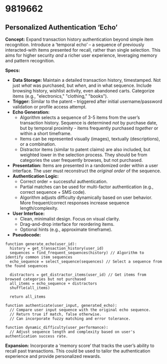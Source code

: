 # 9819662

## Personalized Authentication ‘Echo’

**Concept:** Expand transaction history authentication beyond simple item recognition. Introduce a ‘temporal echo’ – a sequence of previously interacted-with items presented for recall, rather than single selection. This aims for higher security *and* a richer user experience, leveraging memory and pattern recognition.

**Specs:**

*   **Data Storage:** Maintain a detailed transaction history, timestamped. Not just *what* was purchased, but *when*, and in what sequence. Include browsing history, wishlist activity, even abandoned carts. Categorize items (e.g., "electronics," "clothing," "books").
*   **Trigger:** Similar to the patent – triggered after initial username/password validation or profile access attempt.
*   **Echo Generation:**
    *   Algorithm selects a sequence of 3-5 items from the user’s transaction history. Sequence is determined *not* by purchase date, but by temporal proximity - items frequently purchased *together* or within a short timeframe.
    *   Items can be represented visually (images), textually (descriptions), or a combination.
    *   Distractor items (similar to patent claims) are also included, but weighted lower in the selection process. They should be from categories the user frequently browses, but not purchased.
*   **Presentation:** Items are presented in a randomized order within a user interface. The user must reconstruct the *original order* of the sequence.
*   **Authentication Logic:**
    *   Correct order = successful authentication.
    *   Partial matches can be used for multi-factor authentication (e.g., correct sequence + SMS code).
    *   Algorithm adjusts difficulty dynamically based on user behavior. More frequent/correct responses increase sequence length/complexity.
*   **User Interface:**
    *   Clean, minimalist design. Focus on visual clarity.
    *   Drag-and-drop interface for reordering items.
    *   Optional hints (e.g., approximate timeframe).
*   **Pseudocode:**

```
function generate_echo(user_id):
  history = get_transaction_history(user_id)
  sequences = find_frequent_sequences(history) // Algorithm to identify common item sequences
  echo_sequence = select_sequence(sequences) // Select a sequence from the found sequences

  distractors = get_distractor_items(user_id) // Get items from browsed categories but not purchased
  all_items = echo_sequence + distractors
  shuffle(all_items)

  return all_items

function authenticate(user_input, generated_echo):
  // Compare user input sequence with the original echo sequence.
  // Return true if match, false otherwise.
  // Can incorporate fuzzy matching and error tolerance.

function dynamic_difficulty(user_performance):
  // Adjust sequence length and complexity based on user's authentication success rate.
```

**Expansion:** Incorporate a ‘memory score’ that tracks the user’s ability to recall past transactions. This could be used to tailor the authentication experience and provide personalized rewards.